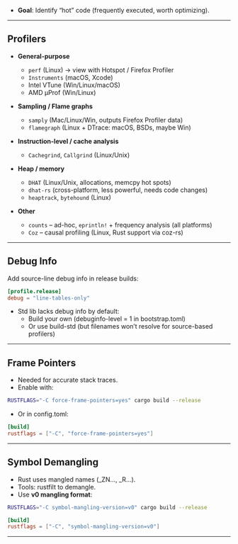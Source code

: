 
- **Goal**: Identify “hot” code (frequently executed, worth optimizing).  

---
## Profilers

- **General-purpose**  
  - `perf` (Linux) → view with Hotspot / Firefox Profiler  
  - `Instruments` (macOS, Xcode)  
  - Intel VTune (Win/Linux/macOS)  
  - AMD μProf (Win/Linux)  

- **Sampling / Flame graphs**  
  - `samply` (Mac/Linux/Win, outputs Firefox Profiler data)  
  - `flamegraph` (Linux + DTrace: macOS, BSDs, maybe Win)  

- **Instruction-level / cache analysis**  
  - `Cachegrind`, `Callgrind` (Linux/Unix)  

- **Heap / memory**  
  - `DHAT` (Linux/Unix, allocations, memcpy hot spots)  
  - `dhat-rs` (cross-platform, less powerful, needs code changes)  
  - `heaptrack`, `bytehound` (Linux)  

- **Other**  
  - `counts` – ad-hoc, `eprintln!` + frequency analysis (all platforms)  
  - `Coz` – causal profiling (Linux, Rust support via coz-rs)  

---
## Debug Info

Add source-line debug info in release builds:  

```toml
[profile.release]
debug = "line-tables-only"
```

- Std lib lacks debug info by default:
    - Build your own (debuginfo-level = 1 in bootstrap.toml)
    - Or use build-std (but filenames won’t resolve for source-based profilers)

---
## **Frame Pointers**

- Needed for accurate stack traces.
- Enable with:

```bash
RUSTFLAGS="-C force-frame-pointers=yes" cargo build --release
```

- Or in config.toml:

```toml
[build]
rustflags = ["-C", "force-frame-pointers=yes"]
```

---
## **Symbol Demangling**

- Rust uses mangled names (_ZN..., _R...).
- Tools: rustfilt to demangle.
- Use **v0 mangling format**:

```bash
RUSTFLAGS="-C symbol-mangling-version=v0" cargo build --release
```

```toml
[build]
rustflags = ["-C", "symbol-mangling-version=v0"]
```

---
